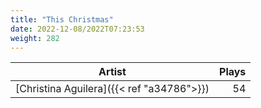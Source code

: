 ```yaml
---
title: "This Christmas"
date: 2022-12-08/2022T07:23:53
weight: 282
---
```




 Artist | Plays 
----- | -----:
[Christina Aguilera]({{< ref "a34786">}}) | 54
